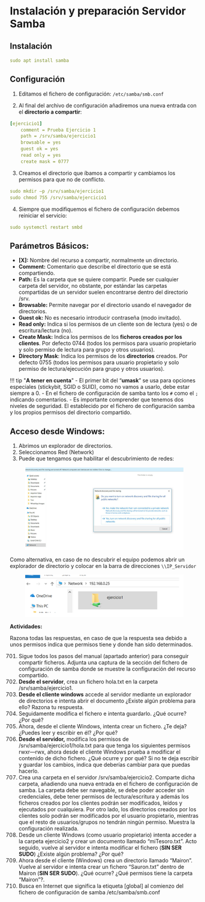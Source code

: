 # Instalación y preparación Servidor Samba

## Instalación

``` yaml
sudo apt install samba
```

## Configuración

1. Editamos el fichero de configuración: `/etc/samba/smb.conf`

2. Al final del archivo de configuración añadiremos una nueva entrada con el **directorio a compartir**:

``` yaml
[ejercicio1]
    comment = Prueba Ejercicio 1
    path = /srv/samba/ejercicio1
    browsable = yes
    guest ok = yes
    read only = yes
    create mask = 0777
```

3. Creamos el directorio que íbamos a compartir y cambiamos los permisos para que no de conflicto.

``` yaml
sudo mkdir –p /srv/samba/ejercicio1
sudo chmod 755 /srv/samba/ejercicio1
```

4. Siempre que modifiquemos el fichero de configuración debemos reiniciar el servicio:

``` yaml
sudo systemctl restart smbd
```

## Parámetros Básicos:

- **[X]:** Nombre del recurso a compartir, normalmente un directorio.
- **Comment:** Comentario que describe el directorio que se está compartiendo.
- **Path:** Es la carpeta que se quiere compartir. Puede ser cualquier carpeta del servidor, no obstante, por estándar las carpetas compartidas de un servidor suelen encontrarse dentro del directorio /srv.
- **Browsable:** Permite navegar por el directorio usando el navegador de directorios.
- **Guest ok:** No es necesario introducir contraseña (modo invitado).
- **Read only:** Indica si los permisos de un cliente son de lectura (yes) o de escritura/lectura (no).
- **Create Mask:** Indica los permisos de los **ficheros creados por los clientes**. Por defecto 0744 (todos los permisos para usuario propietario y solo permiso de lectura para grupo y otros usuarios).
- **Directory Mask**: Indica los permisos de los **directorios** creados. Por defecto 0755 (todos los permisos para usuario propietario y solo permiso de lectura/ejecución para grupo y otros usuarios).

!!! tip "**A tener en cuenta**"
    - El primer bit del “**umask**” se usa para opciones especiales (stickybit, SGID o SUID), como no vamos a usarlo, debe estar siempre a 0.
    - En el fichero de configuración de samba tanto los `#` como el `;` indicando comentarios.
    - Es importante comprender que tenemos dos niveles de seguridad. El establecido por el fichero de configuración samba y los propios permisos del directorio compartido.

## Acceso desde Windows:

1. Abrimos un explorador de directorios.
2. Seleccionamos Red (Network)
3. Puede que tengamos que habilitar el descubrimiento de redes:

<figure>
  <img src="./imagenes/07/072/004.png" width="650"/>
</figure>

Como alternativa, en caso de no descubrir el equipo podemos abrir un explorador de directorio y colocar en la barra de direcciones `\\IP_Servidor`

<figure>
  <img src="./imagenes/07/072/005.png" width="650"/>
</figure>

**Actividades:**

Razona todas las respuestas, en caso de que la respuesta sea debido a unos permisos indica que permisos tiene y donde han sido determinados.

701. Sigue todos los pasos del manual (apartado anterior) para conseguir compartir ficheros. Adjunta una captura de la sección del fichero de configuración de samba donde se muestre la configuración del recurso compartido.
702. **Desde el servidor**, crea un fichero hola.txt en la carpeta /srv/samba/ejercicio1.
703. **Desde el cliente windows** accede al servidor mediante un explorador de directorios e intenta abrir el documento ¿Existe algún problema para ello? Razona tu respuesta.
704. Seguidamente modifica el fichero e intenta guardarlo. ¿Qué ocurre? ¿Por qué?
705. Ahora, desde el cliente Windows, intenta crear un fichero. ¿Te deja? ¿Puedes leer y escribir en él? ¿Por qué?
706. **Desde el servidor,** modifica los permisos de /srv/samba/ejercicio1/hola.txt para que tenga los siguientes permisos rwxr—rwx, ahora desde el cliente Windows prueba a modificar el contenido de dicho fichero. ¿Qué ocurre y por qué? Si no te deja escribir y guardar los cambios, indica que deberías cambiar para que puedas hacerlo.
707. Crea una carpeta en el servidor /srv/samba/ejercicio2. Comparte dicha carpeta, añadiendo una nueva entrada en el fichero de configuración de samba. La carpeta debe ser navegable, se debe poder acceder sin credenciales, debe tener permisos  de lectura/escritura y además los ficheros creados por los clientes podrán ser modificados, leídos y ejecutados por cualquiera. Por otro lado, los directorios creados por los clientes solo podrán ser modificados por el usuario propietario, mientras que el resto de usuarios/grupos no tendrán ningún permiso. Muestra la configuración realizada.
708. Desde un cliente Windows (como usuario propietario) intenta acceder a la carpeta ejercicio2 y crear un documento llamado “miTesoro.txt”. Acto seguido, vuelve al servidor e intenta modificar el fichero (**SIN SER SUDO**) ¿Existe algún problema? ¿Por qué?
709. Ahora desde el cliente (Windows) crea un directorio llamado “Mairon”. Vuelve al servidor e intenta crear un fichero “Sauron.txt” dentro de Mairon (**SIN SER SUDO**). ¿Qué ocurre? ¿Qué permisos tiene la carpeta “Mairon”?.
710. Busca en Internet que significa la etiqueta [global] al comienzo del fichero de configuración de samba /etc/samba/smb.conf